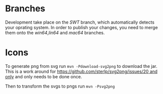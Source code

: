 # Branches

Development take place on the *SWT* branch, which automatically detects your oprating system.
In order to publish your changes, you need to merge them onto the *win64*,*lin64* and *mac64* branches.

# Icons

To generate png from svg run `mvn -Pdownload-svg2png` to download the jar. 
This is a work around for [https://github.com/sterlp/svg2png/issues/20 and only](https://github.com/sterlp/svg2png/issues/20) and only needs to be done once.

Then to transform the svgs to pngs run `mvn -Psvg2png`


